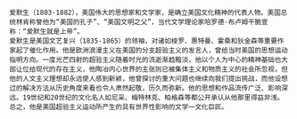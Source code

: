 ﻿	爱默生（1803-1882），美国伟大的思想家和文学家，是确立美国文化精神的代表人物。美国总统林肯称誉他为“美国的孔子”、“美国文明之父”，当代文学理论家哈罗德·布卢姆干脆宣称：“爱默生就是上帝”。
	爱默生是美国文艺复兴（1835-1865）的领袖，对诸如梭罗、惠特曼、霍桑和狄金森等重要作家起了催化作用。他是欧洲浪漫主义在美国的分支超验主义的发言人，曾给当时美国的思想运动指明方向。一度光芒四射的超验主义随着时光的流逝渐趋黯淡，他以个人为中心的精神基础也大部让位给现代的存在主义，他陶冶内心世界的主张则已被集体主义和物质主义的社会所忽视，但他的人文主义理想却永远使人感到新颖，他曾探讨的重大问题也继续向我们提出挑战，而他设想过的解决方法从历史角度来看也令人肃然起敬，历久而弥新。他的思想和作品流传广泛、影响深远。19世纪和20世纪的文化名人如尼采、梅特林克、柏格森等都公开承认从他那里得益非浅。总之，他是美国超验主义运动所产生的具有世界性影响的文学一文化巨匠。